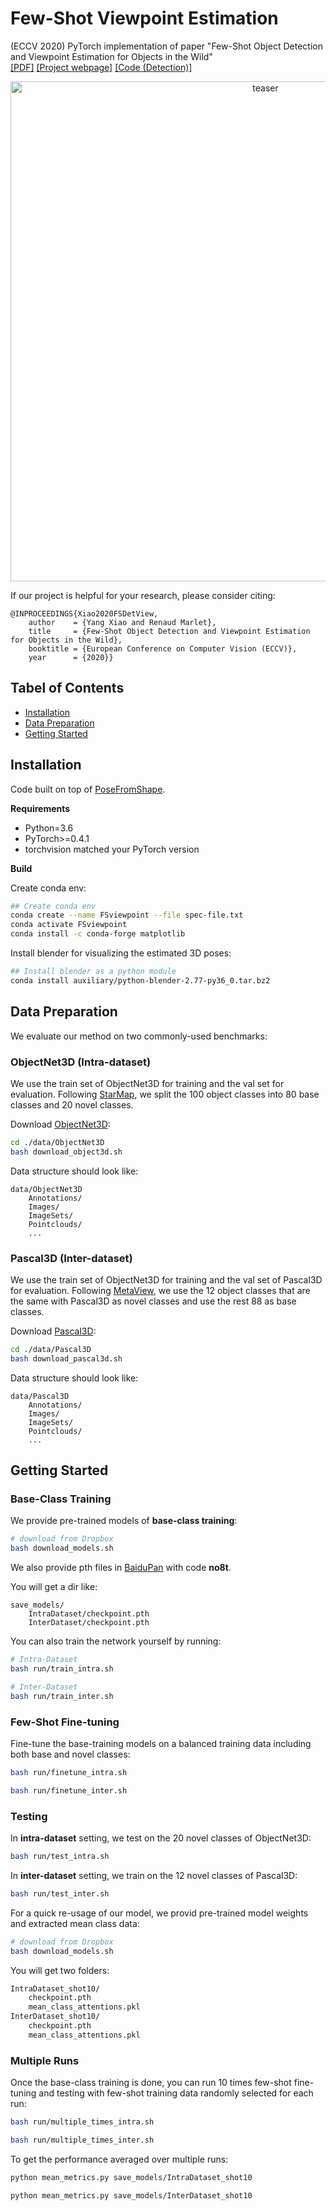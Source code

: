 # Few-Shot Viewpoint Estimation

(ECCV 2020) PyTorch implementation of paper "Few-Shot Object Detection and Viewpoint Estimation for Objects in the Wild"\
[\[PDF\]](https://arxiv.org/abs/2007.12107) [\[Project webpage\]](http://imagine.enpc.fr/~xiaoy/FSDetView/) [\[Code (Detection)\]](https://github.com/YoungXIAO13/FewShotDetection)

<p align="center">
<img src="https://github.com/YoungXIAO13/FewShotViewpoint/blob/master/img/PipelineView.png" width="800px" alt="teaser">
</p>

If our project is helpful for your research, please consider citing:
```
@INPROCEEDINGS{Xiao2020FSDetView,
    author    = {Yang Xiao and Renaud Marlet},
    title     = {Few-Shot Object Detection and Viewpoint Estimation for Objects in the Wild},
    booktitle = {European Conference on Computer Vision (ECCV)},
    year      = {2020}}
```

## Tabel of Contents
* [Installation](https://github.com/YoungXIAO13/FewShotViewpoint#installation)
* [Data Preparation](https://github.com/YoungXIAO13/FewShotViewpoint#data-preparation)
* [Getting Started](https://github.com/YoungXIAO13/FewShotViewpoint#getting-started)


## Installation

Code built on top of [PoseFromShape](https://github.com/YoungXIAO13/PoseFromShape).
 
**Requirements**

* Python=3.6
* PyTorch>=0.4.1
* torchvision matched your PyTorch version

**Build**

Create conda env:
```sh
## Create conda env
conda create --name FSviewpoint --file spec-file.txt
conda activate FSviewpoint
conda install -c conda-forge matplotlib
```

Install blender for visualizing the estimated 3D poses:
```sh
## Install blender as a python module
conda install auxiliary/python-blender-2.77-py36_0.tar.bz2
```


## Data Preparation

We evaluate our method on two commonly-used benchmarks:

### ObjectNet3D (Intra-dataset)

We use the train set of ObjectNet3D for training and the val set for evaluation. 
Following [StarMap](https://github.com/xingyizhou/StarMap), we split the 100 object classes into 80 base classes and 20 novel classes. 

Download [ObjectNet3D](https://cvgl.stanford.edu/projects/objectnet3d/):
```sh
cd ./data/ObjectNet3D
bash download_object3d.sh
```

Data structure should look like:
```
data/ObjectNet3D
    Annotations/
    Images/
    ImageSets/
    Pointclouds/
    ...
```

### Pascal3D (Inter-dataset)

We use the train set of ObjectNet3D for training and the val set of Pascal3D for evaluation.
Following [MetaView](https://arxiv.org/abs/1905.04957), we use the 12 object classes that are the same with Pascal3D as novel classes and use the rest 88 as base classes.  

Download [Pascal3D](https://cvgl.stanford.edu/projects/pascal3d.html):
```sh
cd ./data/Pascal3D
bash download_pascal3d.sh
```

Data structure should look like:
```
data/Pascal3D
    Annotations/
    Images/
    ImageSets/
    Pointclouds/
    ...
```

## Getting Started

### Base-Class Training

We provide pre-trained models of **base-class training**:
```bash
# download from Dropbox
bash download_models.sh
```
We also provide pth files in [BaiduPan](https://pan.baidu.com/s/1FMYdi6LRhRir_QdpEbpUgg 
) with code **no8t**.

You will get a dir like:
```
save_models/
    IntraDataset/checkpoint.pth
    InterDataset/checkpoint.pth
```

You can also train the network yourself by running:
```bash
# Intra-Dataset
bash run/train_intra.sh

# Inter-Dataset
bash run/train_inter.sh
```

### Few-Shot Fine-tuning

Fine-tune the base-training models on a balanced training data including both base and novel classes:
```bash
bash run/finetune_intra.sh

bash run/finetune_inter.sh
```


### Testing

In **intra-dataset** setting, we test on the 20 novel classes of ObjectNet3D:
```bash
bash run/test_intra.sh
```

In **inter-dataset** setting, we train on the 12 novel classes of Pascal3D:
```bash
bash run/test_inter.sh
```

For a quick re-usage of our model, we provid pre-trained model weights and extracted mean class data:
```bash
# download from Dropbox
bash download_models.sh
```

You will get two folders:
```bash
IntraDataset_shot10/
    checkpoint.pth
    mean_class_attentions.pkl
InterDataset_shot10/
    checkpoint.pth
    mean_class_attentions.pkl
```


### Multiple Runs

Once the base-class training is done, you can run 10 times few-shot fine-tuning and testing with few-shot training data randomly selected for each run:
```bash
bash run/multiple_times_intra.sh

bash run/multiple_times_inter.sh
``` 

To get the performance averaged over multiple runs:
```bash
python mean_metrics.py save_models/IntraDataset_shot10

python mean_metrics.py save_models/InterDataset_shot10
``` 
